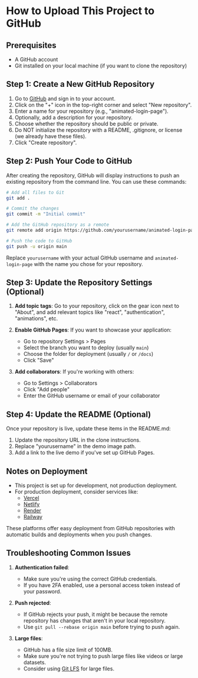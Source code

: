 # How to Upload This Project to GitHub

## Prerequisites
- A GitHub account
- Git installed on your local machine (if you want to clone the repository)

## Step 1: Create a New GitHub Repository

1. Go to [GitHub](https://github.com/) and sign in to your account.
2. Click on the "+" icon in the top-right corner and select "New repository".
3. Enter a name for your repository (e.g., "animated-login-page").
4. Optionally, add a description for your repository.
5. Choose whether the repository should be public or private.
6. Do NOT initialize the repository with a README, .gitignore, or license (we already have these files).
7. Click "Create repository".

## Step 2: Push Your Code to GitHub

After creating the repository, GitHub will display instructions to push an existing repository from the command line. You can use these commands:

```bash
# Add all files to Git
git add .

# Commit the changes
git commit -m "Initial commit"

# Add the GitHub repository as a remote
git remote add origin https://github.com/yourusername/animated-login-page.git

# Push the code to GitHub
git push -u origin main
```

Replace `yourusername` with your actual GitHub username and `animated-login-page` with the name you chose for your repository.

## Step 3: Update the Repository Settings (Optional)

1. **Add topic tags**: Go to your repository, click on the gear icon next to "About", and add relevant topics like "react", "authentication", "animations", etc.

2. **Enable GitHub Pages**: If you want to showcase your application:
   - Go to repository Settings > Pages
   - Select the branch you want to deploy (usually `main`)
   - Choose the folder for deployment (usually `/` or `/docs`)
   - Click "Save"

3. **Add collaborators**: If you're working with others:
   - Go to Settings > Collaborators
   - Click "Add people"
   - Enter the GitHub username or email of your collaborator

## Step 4: Update the README (Optional)

Once your repository is live, update these items in the README.md:

1. Update the repository URL in the clone instructions.
2. Replace "yourusername" in the demo image path.
3. Add a link to the live demo if you've set up GitHub Pages.

## Notes on Deployment

- This project is set up for development, not production deployment.
- For production deployment, consider services like:
  - [Vercel](https://vercel.com/)
  - [Netlify](https://www.netlify.com/)
  - [Render](https://render.com/)
  - [Railway](https://railway.app/)

These platforms offer easy deployment from GitHub repositories with automatic builds and deployments when you push changes.

## Troubleshooting Common Issues

1. **Authentication failed**: 
   - Make sure you're using the correct GitHub credentials.
   - If you have 2FA enabled, use a personal access token instead of your password.

2. **Push rejected**:
   - If GitHub rejects your push, it might be because the remote repository has changes that aren't in your local repository.
   - Use `git pull --rebase origin main` before trying to push again.

3. **Large files**:
   - GitHub has a file size limit of 100MB.
   - Make sure you're not trying to push large files like videos or large datasets.
   - Consider using [Git LFS](https://git-lfs.github.com/) for large files.